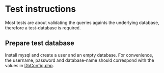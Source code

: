 # Test instructions

Most tests are about validating the queries againts the underlying database, therefore a test-database is required.

## Prepare test database
Install mysql and create a user and an empty database. For convenience, the username, password and 
database-name should correspond with the values in [DbConfig.php](../web/model/DbConfig.php).
